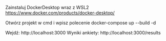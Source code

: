 Zainstaluj DockerDesktop wraz z WSL2
https://www.docker.com/products/docker-desktop/

Otwórz projekt w cmd i wpisz polecenie
docker-compose up --build -d

Wejdź: http://localhost:3000
Wyniki ankiety: http://localhost:3000/results